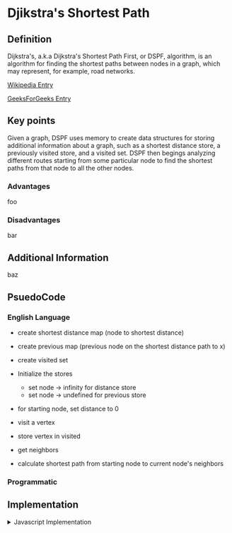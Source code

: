 # Djikstra's Shortest Path

## Definition

Dijkstra's, a.k.a Dijkstra's Shortest Path First, or DSPF, algorithm, is an algorithm for finding the shortest paths between nodes in a graph, which may represent, for example, road networks.

[Wikipedia Entry](https://en.wikipedia.org/wiki/Dijkstra%27s_algorithm)

[GeeksForGeeks Entry](https://www.geeksforgeeks.org/dijkstras-shortest-path-algorithm-greedy-algo-7/)

## Key points

Given a graph, DSPF uses memory to create data structures for storing additional information about a graph, such as a shortest distance store, a previously visited store, and a visited set. DSPF then begings analyzing different routes starting from some particular node to find the shortest paths from that node to all the other nodes.

### Advantages

foo

### Disadvantages

bar

## Additional Information

baz

## PsuedoCode

### English Language

- create shortest distance map (node to shortest distance)
- create previous map (previous node on the shortest distance path to x)
- create visited set

- Initialize the stores
  - set node -> infinity for distance store
  - set node -> undefined for previous store
- for starting node, set distance to 0

- visit a vertex
- store vertex in visited
- get neighbors
- calculate shortest path from starting node to current node's neighbors

### Programmatic

## Implementation

<details>
<summary>Javascript Implementation</summary>

```
export class WeightedGraph {
  constructor() {
    this.list = {};
  }

  addVertex(vertex) {
    if (!this.list[vertex]) this.list[vertex] = [];
  }

  addEdge(v1, v2, weight) {
    this.addVertex(v1);
    this.addVertex(v2);

    this.list[v1].push({ node: v2, weight: Number(weight) });
    this.list[v2].push({ node: v1, weight: Number(weight) });
  }

  shortestPath(start = "A", end = "E") {
    const shortestDistances = new Map();
    const previous = new Map();
    const visited = new Set();
    const nodes = Object.keys(this.list);
    const numNodes = nodes.length;

    nodes.forEach((node) => {
      shortestDistances.set(node, Infinity);
      previous.set(node, undefined);
    });

    shortestDistances.set(start, 0);
    let cursor = start;

    while (visited.size < numNodes) {
      if (cursor === end) {
        return getShortestPath();
      }

      visited.add(cursor);
      const neighbors = this.list[cursor];

      neighbors
        .filter((node) => !visited.has(node.node))
        .forEach((neighbor) => {
          updateDistance(cursor, neighbor);
        });

      let toVisit = this.pickVertex(neighbors, visited);
      cursor = toVisit && toVisit.node;
    }

    return getShortestPath();

    function updateDistance(vertex, neighbor) {
      const neighborWeight = neighbor.weight;
      const neightborVertex = neighbor.node;
      const prevWeight = shortestDistances.get(vertex) || 0;
      const totalWeight = neighborWeight + prevWeight;
      const neighborMin = shortestDistances.get(neightborVertex);

      if (totalWeight < neighborMin) {
        shortestDistances.set(neightborVertex, totalWeight);
        previous.set(neightborVertex, vertex);
      }
    }

    function getShortestPath() {
      const res = [];
      let cursor = end;

      while (cursor) {
        res.unshift(cursor);
        cursor = previous.get(cursor);
      }

      return res;
    }
  }

  // This is usually implemented with a Priority Queue
  pickVertex(subset, exclude) {
    let smallestVertex;
    let smallest = Infinity;

    subset.forEach((node) => {
      if (node.weight < smallest && !exclude.has(node.node)) {
        smallestVertex = node;
        smallest = smallestVertex.weight;
      }
    });

    return smallestVertex;
  }
}

```

</details>
